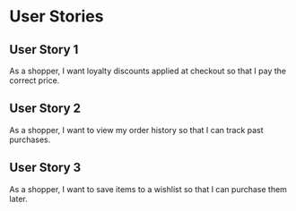 # User Stories

## User Story 1
As a shopper, I want loyalty discounts applied at checkout so that I pay the correct price.

## User Story 2
As a shopper, I want to view my order history so that I can track past purchases.

## User Story 3
As a shopper, I want to save items to a wishlist so that I can purchase them later.